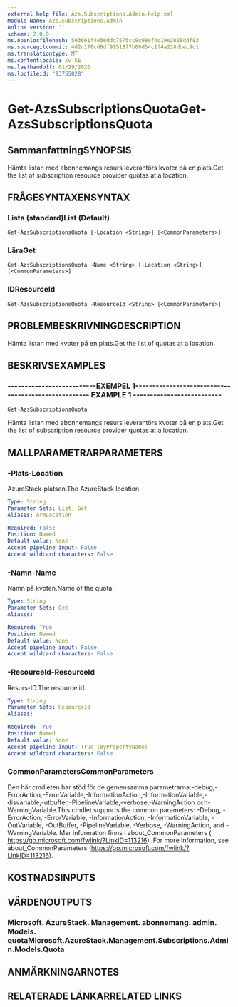 ```yaml
---
external help file: Azs.Subscriptions.Admin-help.xml
Module Name: Azs.Subscriptions.Admin
online version: ''
schema: 2.0.0
ms.openlocfilehash: 503661f4e50ddd7575cc9c98ef4c19e2028ddf83
ms.sourcegitcommit: 4d2c178cd6df9151877b08d54c1f4a228dbec9d1
ms.translationtype: MT
ms.contentlocale: sv-SE
ms.lasthandoff: 01/29/2020
ms.locfileid: "93755028"
---
```

# <span data-ttu-id="f56d4-101">Get-AzsSubscriptionsQuota</span><span class="sxs-lookup"><span data-stu-id="f56d4-101">Get-AzsSubscriptionsQuota</span></span>

## <span data-ttu-id="f56d4-102">Sammanfattning</span><span class="sxs-lookup"><span data-stu-id="f56d4-102">SYNOPSIS</span></span>
<span data-ttu-id="f56d4-103">Hämta listan med abonnemangs resurs leverantörs kvoter på en plats.</span><span class="sxs-lookup"><span data-stu-id="f56d4-103">Get the list of subscription resource provider quotas at a location.</span></span>

## <span data-ttu-id="f56d4-104">FRÅGESYNTAXEN</span><span class="sxs-lookup"><span data-stu-id="f56d4-104">SYNTAX</span></span>

### <span data-ttu-id="f56d4-105">Lista (standard)</span><span class="sxs-lookup"><span data-stu-id="f56d4-105">List (Default)</span></span>
```
Get-AzsSubscriptionsQuota [-Location <String>] [<CommonParameters>]
```

### <span data-ttu-id="f56d4-106">Lära</span><span class="sxs-lookup"><span data-stu-id="f56d4-106">Get</span></span>
```
Get-AzsSubscriptionsQuota -Name <String> [-Location <String>] [<CommonParameters>]
```

### <span data-ttu-id="f56d4-107">ID</span><span class="sxs-lookup"><span data-stu-id="f56d4-107">ResourceId</span></span>
```
Get-AzsSubscriptionsQuota -ResourceId <String> [<CommonParameters>]
```

## <span data-ttu-id="f56d4-108">PROBLEMBESKRIVNING</span><span class="sxs-lookup"><span data-stu-id="f56d4-108">DESCRIPTION</span></span>
<span data-ttu-id="f56d4-109">Hämta listan med kvoter på en plats.</span><span class="sxs-lookup"><span data-stu-id="f56d4-109">Get the list of quotas at a location.</span></span>

## <span data-ttu-id="f56d4-110">BESKRIVS</span><span class="sxs-lookup"><span data-stu-id="f56d4-110">EXAMPLES</span></span>

### <span data-ttu-id="f56d4-111">--------------------------EXEMPEL 1--------------------------</span><span class="sxs-lookup"><span data-stu-id="f56d4-111">-------------------------- EXAMPLE 1 --------------------------</span></span>
```
Get-AzsSubscriptionsQuota
```

<span data-ttu-id="f56d4-112">Hämta listan med abonnemangs resurs leverantörs kvoter på en plats.</span><span class="sxs-lookup"><span data-stu-id="f56d4-112">Get the list of subscription resource provider quotas at a location.</span></span>

## <span data-ttu-id="f56d4-113">MALLPARAMETRAR</span><span class="sxs-lookup"><span data-stu-id="f56d4-113">PARAMETERS</span></span>

### <span data-ttu-id="f56d4-114">-Plats</span><span class="sxs-lookup"><span data-stu-id="f56d4-114">-Location</span></span>
<span data-ttu-id="f56d4-115">AzureStack-platsen.</span><span class="sxs-lookup"><span data-stu-id="f56d4-115">The AzureStack location.</span></span>

```yaml
Type: String
Parameter Sets: List, Get
Aliases: ArmLocation

Required: False
Position: Named
Default value: None
Accept pipeline input: False
Accept wildcard characters: False
```

### <span data-ttu-id="f56d4-116">-Namn</span><span class="sxs-lookup"><span data-stu-id="f56d4-116">-Name</span></span>
<span data-ttu-id="f56d4-117">Namn på kvoten.</span><span class="sxs-lookup"><span data-stu-id="f56d4-117">Name of the quota.</span></span>

```yaml
Type: String
Parameter Sets: Get
Aliases: 

Required: True
Position: Named
Default value: None
Accept pipeline input: False
Accept wildcard characters: False
```

### <span data-ttu-id="f56d4-118">-ResourceId</span><span class="sxs-lookup"><span data-stu-id="f56d4-118">-ResourceId</span></span>
<span data-ttu-id="f56d4-119">Resurs-ID.</span><span class="sxs-lookup"><span data-stu-id="f56d4-119">The resource id.</span></span>

```yaml
Type: String
Parameter Sets: ResourceId
Aliases: 

Required: True
Position: Named
Default value: None
Accept pipeline input: True (ByPropertyName)
Accept wildcard characters: False
```

### <span data-ttu-id="f56d4-120">CommonParameters</span><span class="sxs-lookup"><span data-stu-id="f56d4-120">CommonParameters</span></span>
<span data-ttu-id="f56d4-121">Den här cmdleten har stöd för de gemensamma parametrarna:-debug,-ErrorAction,-ErrorVariable,-InformationAction,-InformationVariable,-disvariable,-utbuffer,-PipelineVariable,-verbose,-WarningAction och-WarningVariable.</span><span class="sxs-lookup"><span data-stu-id="f56d4-121">This cmdlet supports the common parameters: -Debug, -ErrorAction, -ErrorVariable, -InformationAction, -InformationVariable, -OutVariable, -OutBuffer, -PipelineVariable, -Verbose, -WarningAction, and -WarningVariable.</span></span> <span data-ttu-id="f56d4-122">Mer information finns i about_CommonParameters ( https://go.microsoft.com/fwlink/?LinkID=113216) .</span><span class="sxs-lookup"><span data-stu-id="f56d4-122">For more information, see about_CommonParameters (https://go.microsoft.com/fwlink/?LinkID=113216).</span></span>

## <span data-ttu-id="f56d4-123">KOSTNADS</span><span class="sxs-lookup"><span data-stu-id="f56d4-123">INPUTS</span></span>

## <span data-ttu-id="f56d4-124">VÄRDEN</span><span class="sxs-lookup"><span data-stu-id="f56d4-124">OUTPUTS</span></span>

### <span data-ttu-id="f56d4-125">Microsoft. AzureStack. Management. abonnemang. admin. Models. quota</span><span class="sxs-lookup"><span data-stu-id="f56d4-125">Microsoft.AzureStack.Management.Subscriptions.Admin.Models.Quota</span></span>

## <span data-ttu-id="f56d4-126">ANMÄRKNINGAR</span><span class="sxs-lookup"><span data-stu-id="f56d4-126">NOTES</span></span>

## <span data-ttu-id="f56d4-127">RELATERADE LÄNKAR</span><span class="sxs-lookup"><span data-stu-id="f56d4-127">RELATED LINKS</span></span>

